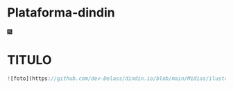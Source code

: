 # Plataforma-dindin

:fireworks: 

# TITULO

```javascript
![foto](https://github.com/dev-Delass/dindin.io/blob/main/Midias/ilustra-banner.png).
        
             


```

